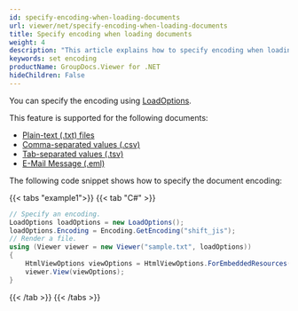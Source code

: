 ```yaml
---
id: specify-encoding-when-loading-documents
url: viewer/net/specify-encoding-when-loading-documents
title: Specify encoding when loading documents
weight: 4
description: "This article explains how to specify encoding when loading documents with GroupDocs.Viewer within your .NET applications."
keywords: set encoding
productName: GroupDocs.Viewer for .NET
hideChildren: False
---
```

You can specify the encoding using [LoadOptions](https://reference.groupdocs.com/viewer/net/groupdocs.viewer.options/loadoptions).

This feature is supported for the following documents:

* [Plain-text (.txt) files](https://docs.fileformat.com/word-processing/txt/)
* [Comma-separated values (.csv)](https://docs.fileformat.com/spreadsheet/csv/)
* [Tab-separated values (.tsv)](https://docs.fileformat.com/spreadsheet/tsv/)
* [E-Mail Message (.eml)](https://docs.fileformat.com/email/eml/)

The following code snippet shows how to specify the document encoding:

{{< tabs "example1">}}
{{< tab "C#" >}}
```csharp
// Specify an encoding.
LoadOptions loadOptions = new LoadOptions();
loadOptions.Encoding = Encoding.GetEncoding("shift_jis");
// Render a file.
using (Viewer viewer = new Viewer("sample.txt", loadOptions))
{
    HtmlViewOptions viewOptions = HtmlViewOptions.ForEmbeddedResources();
    viewer.View(viewOptions);
}
```
{{< /tab >}}
{{< /tabs >}}
